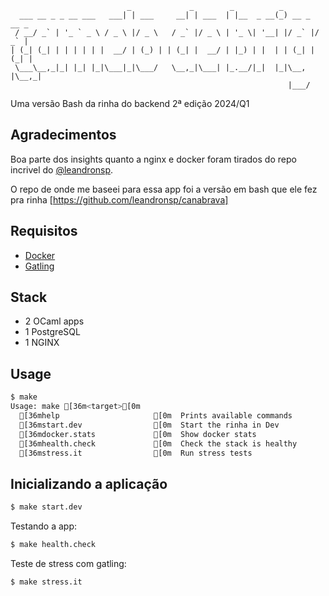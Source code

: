 ```
                          _             _        _          _             
  ___ __ _ _ __ ___   ___| | ___     __| | ___  | |__  _ __(_) __ _  __ _ 
 / __/ _` | '_ ` _ \ / _ \ |/ _ \   / _` |/ _ \ | '_ \| '__| |/ _` |/ _` |
| (_| (_| | | | | | |  __/ | (_) | | (_| |  __/ | |_) | |  | | (_| | (_| |
 \___\__,_|_| |_| |_|\___|_|\___/   \__,_|\___| |_.__/|_|  |_|\__, |\__,_|
                                                              |___/       
```

Uma versão Bash da rinha do backend 2ª edição 2024/Q1

## Agradecimentos

Boa parte dos insights quanto a nginx e docker foram tirados do repo incrivel do [@leandronsp](https://github.com/leandronsp).

O repo de onde me baseei para essa app foi a versão em bash que ele fez pra rinha [https://github.com/leandronsp/canabrava]

## Requisitos

- [Docker](https://docs.docker.com/get-docker/)
- [Gatling](https://gatling.io/open-source/)

## Stack

- 2 OCaml apps
- 1 PostgreSQL
- 1 NGINX

## Usage

```sh
$ make
Usage: make [36m<target>[0m
  [36mhelp                     [0m  Prints available commands
  [36mstart.dev                [0m  Start the rinha in Dev
  [36mdocker.stats             [0m  Show docker stats
  [36mhealth.check             [0m  Check the stack is healthy
  [36mstress.it                [0m  Run stress tests
```

## Inicializando a aplicação

```sh
$ make start.dev
```

Testando a app:

```sh
$ make health.check
```

Teste de stress com gatling:

```sh
$ make stress.it
```
